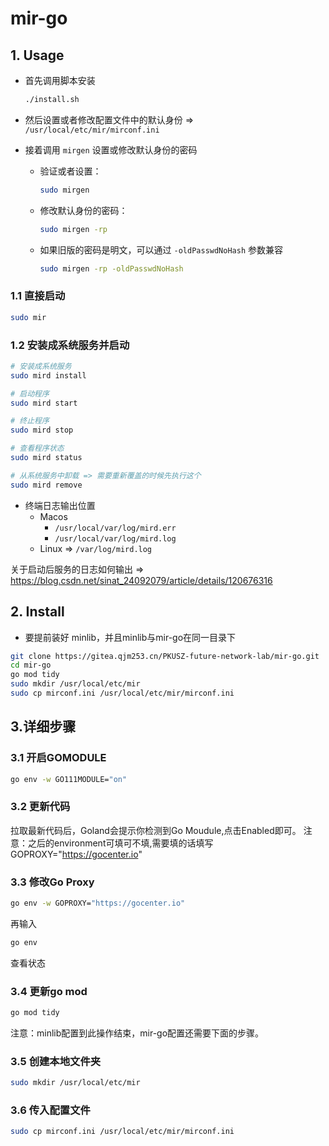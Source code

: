 # mir-go

## 1. Usage

- 首先调用脚本安装

  ```bash
  ./install.sh
  ```

- 然后设置或者修改配置文件中的默认身份 => `/usr/local/etc/mir/mirconf.ini`

- 接着调用 `mirgen` 设置或修改默认身份的密码

  - 验证或者设置：

    ```bash
    sudo mirgen
    ```

  - 修改默认身份的密码：

    ```bash
    sudo mirgen -rp
    ```

  - 如果旧版的密码是明文，可以通过 `-oldPasswdNoHash` 参数兼容

    ```bash
    sudo mirgen -rp -oldPasswdNoHash
    ```

### 1.1 直接启动

```bash
sudo mir
```

### 1.2 安装成系统服务并启动

```bash
# 安装成系统服务
sudo mird install

# 启动程序
sudo mird start

# 终止程序
sudo mird stop

# 查看程序状态 
sudo mird status

# 从系统服务中卸载 => 需要重新覆盖的时候先执行这个
sudo mird remove
```

- 终端日志输出位置
  - Macos
    - `/usr/local/var/log/mird.err`
    - `/usr/local/var/log/mird.log`
  - Linux => `/var/log/mird.log`

关于启动后服务的日志如何输出 => https://blog.csdn.net/sinat_24092079/article/details/120676316

## 2. Install

- 要提前装好 minlib，并且minlib与mir-go在同一目录下


```bash
git clone https://gitea.qjm253.cn/PKUSZ-future-network-lab/mir-go.git
cd mir-go
go mod tidy
sudo mkdir /usr/local/etc/mir
sudo cp mirconf.ini /usr/local/etc/mir/mirconf.ini
```

## 3.详细步骤

### 3.1 开启GOMODULE

```bash
go env -w GO111MODULE="on"
```

### 3.2 更新代码

拉取最新代码后，Goland会提示你检测到Go Moudule,点击Enabled即可。
注意：之后的environment可填可不填,需要填的话填写GOPROXY="https://gocenter.io"

### 3.3 修改Go Proxy

```bash
go env -w GOPROXY="https://gocenter.io"
```
再输入
```bash
go env
```
查看状态

### 3.4 更新go mod

```bash
go mod tidy
```
注意：minlib配置到此操作结束，mir-go配置还需要下面的步骤。

### 3.5 创建本地文件夹

```bash
sudo mkdir /usr/local/etc/mir
```

### 3.6 传入配置文件

```bash
sudo cp mirconf.ini /usr/local/etc/mir/mirconf.ini
```